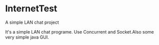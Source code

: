 # InternetTest
A simple LAN chat project

It's a simple LAN chat programe.
Use Concurrent and Socket.Also some very simple java GUI.
